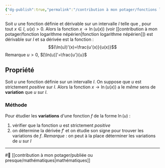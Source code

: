 ```yaml
---
{"dg-publish":true,"permalink":"/contribution à mon potager/fonctions logarithmes de la forme ln(u)/"}
---
```


Soit $u$ une fonction définie et dérivable sur un intervalle $I$ telle que , pour tout $x\in I$, $u(x)>0$. Alors la fonction $x \to \ln(u(x))$ (voir [[contribution à mon potager/fonction logarithme népérien\|fonction logarithme népérien]]) est dérivable sur $I$ et sa dérivée est la fonction :$$(\ln(u))'(x)=\frac{u'(x)}{u(x)}$$
Remarque $u>0$, $[\ln(u)]'=\frac{u'}{u}$
## Propriété
Soit $u$ une fonction définie sur un intervalle $I$. On suppose que $u$ est strictement *positive* sur $I$.
Alors la fonction $x \to \ln(u(x))$ a le *même* sens de **variation** que $u$ sur $I$.
### Méthode
Pour étudier les **variations** d'une fonction $f$ de la forme $\ln(u)$ :
1. vérifier que la fonction $u$ est strictement *positive*
2. on détermine la dérivée $f'$ et on étudie son signe pour trouver les variations de $f$.
*Remarque* : on peut à la place déterminer les variations de $u$ sur $I$

---
#🌲 [[contribution à mon potager/publiée ou presque/mathématiques\|mathématiques]]